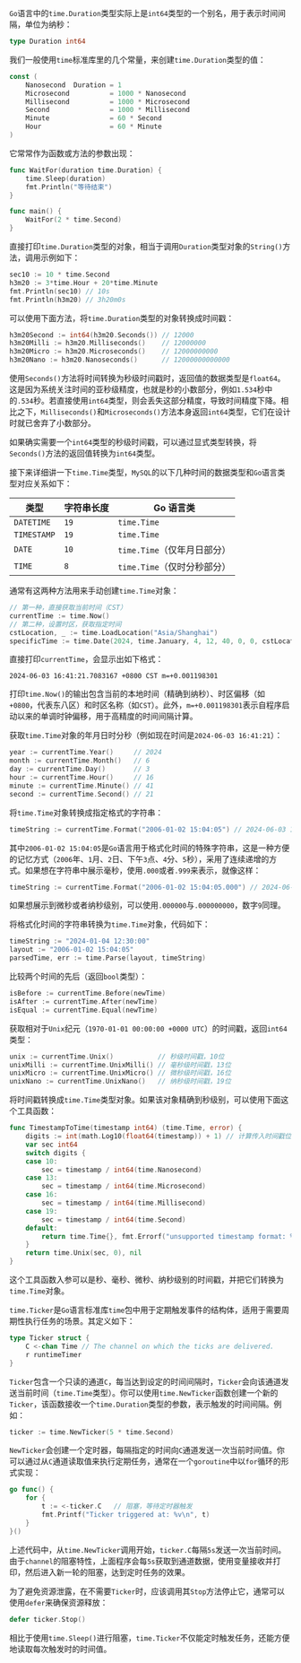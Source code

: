 `Go`语言中的`time.Duration`类型实际上是`int64`类型的一个别名，用于表示时间间隔，单位为纳秒：

```go
type Duration int64
```

我们一般使用`time`标准库里的几个常量，来创建`time.Duration`类型的值：

```go
const (
	Nanosecond  Duration = 1
	Microsecond          = 1000 * Nanosecond
	Millisecond          = 1000 * Microsecond
	Second               = 1000 * Millisecond
	Minute               = 60 * Second
	Hour                 = 60 * Minute
)
```
它常常作为函数或方法的参数出现：
```go
func WaitFor(duration time.Duration) {
    time.Sleep(duration)
    fmt.Println("等待结束")
}

func main() {
    WaitFor(2 * time.Second)
}
```

直接打印`time.Duration`类型的对象，相当于调用`Duration`类型对象的`String()`方法，调用示例如下：

```go
sec10 := 10 * time.Second
h3m20 := 3*time.Hour + 20*time.Minute
fmt.Println(sec10) // 10s
fmt.Println(h3m20) // 3h20m0s
```

可以使用下面方法，将`time.Duration`类型的对象转换成时间戳：

```go
h3m20Second := int64(h3m20.Seconds()) // 12000
h3m20Milli := h3m20.Milliseconds()    // 12000000
h3m20Micro := h3m20.Microseconds()    // 12000000000
h3m20Nano := h3m20.Nanoseconds()      // 12000000000000
```

使用`Seconds()`方法将时间转换为秒级时间戳时，返回值的数据类型是`float64`。这是因为系统关注时间的亚秒级精度，也就是秒的小数部分，例如`1.534`秒中的`.534`秒。若直接使用`int64`类型，则会丢失这部分精度，导致时间精度下降。相比之下，`Milliseconds()`和`Microseconds()`方法本身返回`int64`类型，它们在设计时就已舍弃了小数部分。

如果确实需要一个`int64`类型的秒级时间戳，可以通过显式类型转换，将`Seconds()`方法的返回值转换为`int64`类型。

接下来详细讲一下`time.Time`类型，`MySQL`的以下几种时间的数据类型和`Go`语言类型对应关系如下：

| 类型        | 字符串长度 | Go 语言类                   |
| ----------- | ---------- | --------------------------- |
| `DATETIME`  | `19`       | `time.Time`                 |
| `TIMESTAMP` | `19`       | `time.Time`                 |
| `DATE`      | `10`       | `time.Time`（仅年月日部分） |
| `TIME`      | `8`        | `time.Time`（仅时分秒部分） |

通常有这两种方法用来手动创建`time.Time`对象：

```go
// 第一种，直接获取当前时间（CST）
currentTime := time.Now()
// 第二种，设置时区，获取指定时间
cstLocation, _ := time.LoadLocation("Asia/Shanghai")
specificTime := time.Date(2024, time.January, 4, 12, 40, 0, 0, cstLocation)
```

直接打印`currentTime`，会显示出如下格式：

```
2024-06-03 16:41:21.7083167 +0800 CST m=+0.001198301
```

打印`time.Now()`的输出包含当前的本地时间（精确到纳秒）、时区偏移（如`+0800`，代表东八区）和时区名称（如`CST`）。此外，`m=+0.001198301`表示自程序启动以来的单调时钟偏移，用于高精度的时间间隔计算。

获取`time.Time`对象的年月日时分秒（例如现在时间是`2024-06-03 16:41:21`）：

```go
year := currentTime.Year()     // 2024
month := currentTime.Month()   // 6
day := currentTime.Day()       // 3
hour := currentTime.Hour()     // 16
minute := currentTime.Minute() // 41
second := currentTime.Second() // 21
```

将`time.Time`对象转换成指定格式的字符串：

```go
timeString := currentTime.Format("2006-01-02 15:04:05") // 2024-06-03 16:41:21
```

其中`2006-01-02 15:04:05`是`Go`语言用于格式化时间的特殊字符串，这是一种方便的记忆方式（`2006`年、`1`月、`2`日、下午`3`点、`4`分、`5`秒），采用了连续递增的方式。如果想在字符串中展示毫秒，使用`.000`或者`.999`来表示，就像这样：

```go
timeString := currentTime.Format("2006-01-02 15:04:05.000") // 2024-06-03 16:41:21.116
```

如果想展示到微秒或者纳秒级别，可以使用`.000000`与`.000000000`，数字`9`同理。

将格式化时间的字符串转换为`time.Time`对象，代码如下：

```go
timeString := "2024-01-04 12:30:00"
layout := "2006-01-02 15:04:05"
parsedTime, err := time.Parse(layout, timeString)
```

比较两个时间的先后（返回`bool`类型）：

```go
isBefore := currentTime.Before(newTime)
isAfter := currentTime.After(newTime)
isEqual := currentTime.Equal(newTime)
```

获取相对于`Unix`纪元（`1970-01-01 00:00:00 +0000 UTC`）的时间戳，返回`int64`类型：

```go
unix := currentTime.Unix()           // 秒级时间戳，10位
unixMilli := currentTime.UnixMilli() // 毫秒级时间戳，13位
unixMicro := currentTime.UnixMicro() // 微秒级时间戳，16位
unixNano := currentTime.UnixNano()   // 纳秒级时间戳，19位
```

将时间戳转换成`time.Time`类型对象。如果该对象精确到秒级别，可以使用下面这个工具函数：

```go
func TimestampToTime(timestamp int64) (time.Time, error) {
	digits := int(math.Log10(float64(timestamp)) + 1) // 计算传入时间戳位数
	var sec int64
	switch digits {
	case 10:
		sec = timestamp / int64(time.Nanosecond)
	case 13:
		sec = timestamp / int64(time.Microsecond)
	case 16:
		sec = timestamp / int64(time.Millisecond)
	case 19:
		sec = timestamp / int64(time.Second)
	default:
		return time.Time{}, fmt.Errorf("unsupported timestamp format: %d", timestamp)
	}
	return time.Unix(sec, 0), nil
}
```

这个工具函数入参可以是秒、毫秒、微秒、纳秒级别的时间戳，并把它们转换为`time.Time`对象。

`time.Ticker`是`Go`语言标准库`time`包中用于定期触发事件的结构体，适用于需要周期性执行任务的场景。其定义如下：

```go
type Ticker struct {
	C <-chan Time // The channel on which the ticks are delivered.
	r runtimeTimer
}
```

`Ticker`包含一个只读的通道`C`，每当达到设定的时间间隔时，`Ticker`会向该通道发送当前时间（`time.Time`类型）。你可以使用`time.NewTicker`函数创建一个新的`Ticker`，该函数接收一个`time.Duration`类型的参数，表示触发的时间间隔。例如：

```go
ticker := time.NewTicker(5 * time.Second)
```

`NewTicker`会创建一个定时器，每隔指定的时间向`C`通道发送一次当前时间值。你可以通过从`C`通道读取值来执行定期任务，通常在一个`goroutine`中以`for`循环的形式实现：

```go
go func() {
    for {
        t := <-ticker.C   // 阻塞，等待定时器触发
        fmt.Printf("Ticker triggered at: %v\n", t)
    }
}()
```

上述代码中，从`time.NewTicker`调用开始，`ticker.C`每隔`5s`发送一次当前时间。由于`channel`的阻塞特性，上面程序会每`5s`获取到通道数据，使用变量接收并打印，然后进入新一轮的阻塞，达到定时任务的效果。

为了避免资源泄露，在不需要`Ticker`时，应该调用其`Stop`方法停止它，通常可以使用`defer`来确保资源释放：

```go
defer ticker.Stop()
```

相比于使用`time.Sleep()`进行阻塞，`time.Ticker`不仅能定时触发任务，还能方便地读取每次触发时的时间值。
